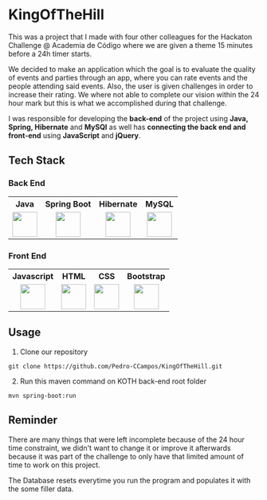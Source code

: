 # KingOfTheHill

This was a project that I made with four other colleagues for the Hackaton Challenge @ Academia de Código where we are given a theme 15 minutes before a 24h timer starts. 
<p>We decided to make an application which the goal is to evaluate the quality of events and parties through an app, where you can rate events and the people attending said events. Also, the user is given challenges in order to increase their rating. We where not able to complete our vision within the 24 hour mark but this is what we accomplished during that challenge. </p>
<p>I was responsible for developing the <b>back-end</b> of the project using <b>Java, Spring, Hibernate</b> and <b>MySQl</b> as well has <b>connecting the back end and front-end</b> using <b>JavaScript</b> and <b>jQuery</b>.</p>

## <b>Tech Stack</b>

### <p>Back End</p>

<table>
<tr>
<th>Java</th>
<th>Spring Boot</th>
<th>Hibernate</th>
<th>MySQL</th>

</tr>
<tr>
<td align="center"><img align="center" src="https://www.svgrepo.com/show/303388/java-4-logo.svg" height=50 width=50></td>
<td align="center"><img align="center" src="https://seeklogo.com/images/S/spring-logo-9A2BC78AAF-seeklogo.com.png" height=50 width=50></td>
<td align="center"><img src="https://seeklogo.com/images/H/hibernate-logo-8C95C75A24-seeklogo.com.png" height=50 width=50></td>
<td align="center"><img src="https://www.vectorlogo.zone/logos/mysql/mysql-official.svg" height=50 width=50></td>
</tr>
</table>
 
### <p>Front End</p>
<table>
<tr>
<th>Javascript</th>
<th>HTML</th>
<th>CSS</th>
<th>Bootstrap</th>
</tr>
<tr>
<td align="center"><img src="https://upload.wikimedia.org/wikipedia/commons/9/99/Unofficial_JavaScript_logo_2.svg" height=50 width=50></td>
<td align="center"><img src="https://cdn.worldvectorlogo.com/logos/html-1.svg" height=50 width=50></td>
<td align="center"><img src="https://seeklogo.com/images/C/css-3-logo-023C1A7171-seeklogo.com.png" height=50 width=50></td>
<td align="center"><img align="center" src="https://upload.wikimedia.org/wikipedia/commons/b/b2/Bootstrap_logo.svg" height=50 width=50></td>
</tr>
</table>

## Usage

1. Clone our repository
```
git clone https://github.com/Pedro-CCampos/KingOfTheHill.git
```
2. Run this maven command on KOTH back-end root folder

```
mvn spring-boot:run
```

## Reminder

There are many things that were left incomplete because of the 24 hour time constraint, we didn't want to change it or improve it afterwards because it was part of the challenge to only have that limited amount of time to work on this project.

<p>The Database resets everytime you run the program and populates it with the some filler data.</p>


